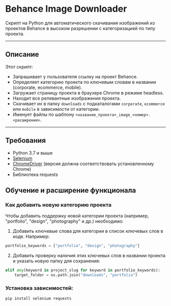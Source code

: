 # Behance Image Downloader

Скрипт на Python для автоматического скачивания изображений из проектов Behance в высоком разрешении с категоризацией по типу проекта.

---

## Описание

Этот скрипт:

- Запрашивает у пользователя ссылку на проект Behance.
- Определяет категорию проекта по ключевым словам в названии (corporate, ecommerce, mobile).
- Загружает страницу проекта в браузере Chrome в режиме headless.
- Находит все релевантные изображения проекта.
- Скачивает их в папку `downloads` с подкаталогами `corporate`, `ecommerce` или `mobile` в зависимости от категории.
- Именует файлы по шаблону `<название_проекта>_image_<номер>.<расширение>`.

---

## Требования

- Python 3.7 и выше
- [Selenium](https://selenium-python.readthedocs.io/)
- [ChromeDriver](https://sites.google.com/chromium.org/driver/) (версия должна соответствовать установленному Chrome)
- Библиотека requests


## Обучение и расширение функционала

### Как добавить новую категорию проекта

Чтобы добавить поддержку новой категории проекта (например, "portfolio", "design", "photography" и др.) необходимо:

1. Добавить ключевые слова для категории в список ключевых слов в коде. Например:

```python
portfolio_keywords = ["portfolio", "design", "photography"]
```
2. Добавить проверку наличия этих ключевых слов в названии проекта и указать новую папку для сохранения:
```python
elif any(keyword in project_slug for keyword in portfolio_keywords):
    target_folder = os.path.join("downloads", "portfolio")
```

### Установка зависимостей:

```bash
pip install selenium requests

